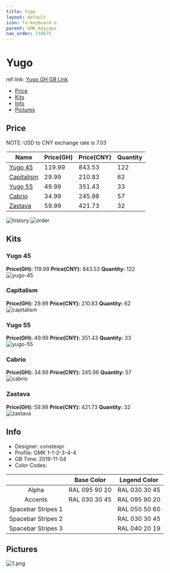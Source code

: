 ```yaml
---
title: Yugo 
layout: default
icon: fa-keyboard-o
parent: GMK Keycaps
nav_order: 310675
---
```


# Yugo 

ref link: [Yugo GH GB Link](https://geekhack.org/index.php?topic=103263.0)  

* [Price](#price)  
* [Kits](#kits)  
* [Info](#info)  
* [Pictures](#pictures)  


## Price  
NOTE: USD to CNY exchange rate is 7.03

| Name          | Price(GH)    |  Price(CNY) | Quantity |
| ------------- | ------------ |  ---------- | -------- |
|[Yugo 45](#yugo-45)|119.99|843.53|122|
|[Capitalism](#capitalism)|29.99|210.83|62|
|[Yugo 55](#yugo-55)|49.99|351.43|33|
|[Cabrio](#cabrio)|34.99|245.98|57|
|[Zastava](#zastava)|59.99|421.73|32|

<img src="{{ 'assets/images/gmk-keycaps/yugo/history.png' | relative_url }}" alt="history" class="image featured">
<img src="{{ 'assets/images/gmk-keycaps/yugo/order.png' | relative_url }}" alt="order" class="image featured">

## Kits  
### Yugo 45  
**Price(GH):** 119.99    **Price(CNY):** 843.53    **Quantity:** 122  
<img src="{{ 'assets/images/gmk-keycaps/yugo/kits_pics/yugo-45.png' | relative_url }}" alt="yugo-45" class="image featured">

### Capitalism  
**Price(GH):** 29.99    **Price(CNY):** 210.83    **Quantity:** 62  
<img src="{{ 'assets/images/gmk-keycaps/yugo/kits_pics/capitalism.png' | relative_url }}" alt="capitalism" class="image featured">

### Yugo 55  
**Price(GH):** 49.99    **Price(CNY):** 351.43    **Quantity:** 33  
<img src="{{ 'assets/images/gmk-keycaps/yugo/kits_pics/yugo-55.png' | relative_url }}" alt="yugo-55" class="image featured">

### Cabrio  
**Price(GH):** 34.99    **Price(CNY):** 245.98    **Quantity:** 57  
<img src="{{ 'assets/images/gmk-keycaps/yugo/kits_pics/cabrio.png' | relative_url }}" alt="cabrio" class="image featured">

### Zastava  
**Price(GH):** 59.99    **Price(CNY):** 421.73    **Quantity:** 32  
<img src="{{ 'assets/images/gmk-keycaps/yugo/kits_pics/zastava.jpg' | relative_url }}" alt="zastava" class="image featured">


## Info  
* Designer: constexpr  
* Profile: GMK 1-1-2-3-4-4  
* GB Time: 2019-11-04  
* Color Codes:  

| |Base Color     | Legend Color
| :-------------: | :-------------: | :------------:
|Alpha|RAL 095 90 20|RAL 030 30 45
|Accents|RAL 030 30 45|RAL 095 90 20
|Spacebar Stripes 1||RAL 050 50 60
|Spacebar Stripes 2||RAL 030 30 45
|Spacebar Stripes 3||RAL 040 20 19

## Pictures  
<img src="{{ 'assets/images/gmk-keycaps/yugo/rendering_pics/1.png' | relative_url }}" alt="1.png" class="image featured">
